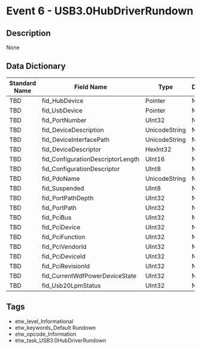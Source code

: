 # Event 6 - USB3.0HubDriverRundown

## Description
None

## Data Dictionary
|Standard Name|Field Name|Type|Description|Sample Value|
|---|---|---|---|---|
|TBD|fid_HubDevice|Pointer|None|`None`|
|TBD|fid_UsbDevice|Pointer|None|`None`|
|TBD|fid_PortNumber|UInt32|None|`None`|
|TBD|fid_DeviceDescription|UnicodeString|None|`None`|
|TBD|fid_DeviceInterfacePath|UnicodeString|None|`None`|
|TBD|fid_DeviceDescriptor|HexInt32|None|`None`|
|TBD|fid_ConfigurationDescriptorLength|UInt16|None|`None`|
|TBD|fid_ConfigurationDescriptor|UInt8|None|`None`|
|TBD|fid_PdoName|UnicodeString|None|`None`|
|TBD|fid_Suspended|UInt8|None|`None`|
|TBD|fid_PortPathDepth|UInt32|None|`None`|
|TBD|fid_PortPath|UInt32|None|`None`|
|TBD|fid_PciBus|UInt32|None|`None`|
|TBD|fid_PciDevice|UInt32|None|`None`|
|TBD|fid_PciFunction|UInt32|None|`None`|
|TBD|fid_PciVendorId|UInt32|None|`None`|
|TBD|fid_PciDeviceId|UInt32|None|`None`|
|TBD|fid_PciRevisionId|UInt32|None|`None`|
|TBD|fid_CurrentWdfPowerDeviceState|UInt32|None|`None`|
|TBD|fid_Usb20LpmStatus|UInt32|None|`None`|

## Tags
* etw_level_Informational
* etw_keywords_Default Rundown
* etw_opcode_Information
* etw_task_USB3.0HubDriverRundown